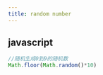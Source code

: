 ```yaml
---
title: random number
---
```


##
## javascript
```javascript
//随机生成0到9的随机数
Math.floor(Math.random()*10)
```
